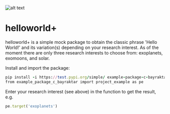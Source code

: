 ![alt text](https://github.com/c-bayraktar/helloworldplus/blob/docs/logo2.jpg?raw=true)

# helloworld+
helloworld+ is a simple mock package to obtain the classic phrase 'Hello World!' and its variation(s) depending on your research interest. As of the moment there are only three research interests to choose from: exoplanets, exomoons, and solar. 


Install and import the package:
```ruby
pip install -i https://test.pypi.org/simple/ example-package-c-bayraktar --upgrade
from example_package_c_bayraktar import project_example as pe
```
Enter your research interest (see above) in the function to get the result, e.g.
```ruby
pe.target('exoplanets')
```

